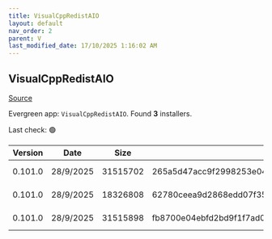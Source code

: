 ```yaml
---
title: VisualCppRedistAIO
layout: default
nav_order: 2
parent: V
last_modified_date: 17/10/2025 1:16:02 AM
---
```


## VisualCppRedistAIO

[Source](https://github.com/abbodi1406/vcredist)

Evergreen app: `VisualCppRedistAIO`. Found **3** installers.

Last check: 🟢

| Version | Date      | Size     | Sha256                                                           | Architecture | InstallerType | Type | URI                                                                                                                                                                                                            |
| ------- | --------- | -------- | ---------------------------------------------------------------- | ------------ | ------------- | ---- | -------------------------------------------------------------------------------------------------------------------------------------------------------------------------------------------------------------- |
| 0.101.0 | 28/9/2025 | 31515702 | 265a5d47acc9f2998253e0432dcefa94a1ead7180dc5660abb5a64297c483790 | x64          | Default       | exe  | [https://github.com/abbodi1406/vcredist/releases/download/v0.101.0/VisualCppRedist_AIO_x86_x64.exe](https://github.com/abbodi1406/vcredist/releases/download/v0.101.0/VisualCppRedist_AIO_x86_x64.exe)         |
| 0.101.0 | 28/9/2025 | 18326808 | 62780ceea9d2868edd07f35e7ba935ebc00e8ed338100dcdf8362451fa33b906 | x86          | Default       | exe  | [https://github.com/abbodi1406/vcredist/releases/download/v0.101.0/VisualCppRedist_AIO_x86only.exe](https://github.com/abbodi1406/vcredist/releases/download/v0.101.0/VisualCppRedist_AIO_x86only.exe)         |
| 0.101.0 | 28/9/2025 | 31515898 | fb8700e04ebfd2bd9f1f7ad01b6340a5d093e42a662ea733906dc10608852625 | x64          | Default       | zip  | [https://github.com/abbodi1406/vcredist/releases/download/v0.101.0/VisualCppRedist_AIO_x86_x64_101.zip](https://github.com/abbodi1406/vcredist/releases/download/v0.101.0/VisualCppRedist_AIO_x86_x64_101.zip) |
